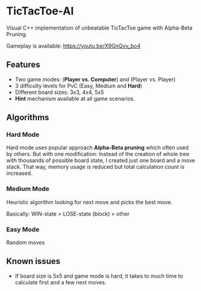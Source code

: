 # TicTacToe-AI
Visual C++ implementation of unbeatable TicTacToe game with Alpha-Beta Pruning.

Gameplay is available: https://youtu.be/X9GnQvv_bo4

## Features

- Two game modes: (**Player vs. Computer**) and (Player vs. Player)
- 3 difficulty levels for PvC (Easy, Medium and **Hard**)
- Different board sizes: 3x3, 4x4, 5x5
- **Hint** mechanism available at all game scenarios.

## Algorithms

### Hard Mode

Hard mode uses popular approach **Alpha-Beta pruning** which often used by others. But with one modification: Instead of the creation of whole tree with thousands of possible board state, I created just one board and a move stack. That way, memory usage is reduced but total calculation count is increased.

### Medium Mode

Heuristic algorithm looking for next move and picks the best move.

Basically: WIN-state > LOSE-state (block) > other

### Easy Mode

Random moves

## Known issues

- If board size is 5x5 and game mode is hard, it takes to much time to calculate first and a few next moves.
